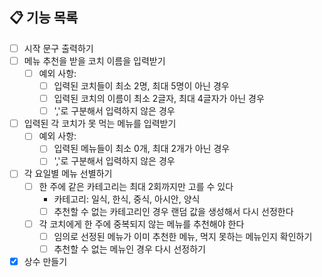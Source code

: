 ## 📋 기능 목록

- [ ] 시작 문구 출력하기 
- [ ] 메뉴 추천을 받을 코치 이름을 입력받기 
  - [ ] 예외 사항: 
    - [ ] 입력된 코치들이 최소 2명, 최대 5명이 아닌 경우 
    - [ ] 입력된 코치의 이름이 최소 2글자, 최대 4글자가 아닌 경우 
    - [ ] ','로 구분해서 입력하지 않은 경우 
- [ ] 입력된 각 코치가 못 먹는 메뉴를 입력받기 
  - [ ] 예외 사항: 
    - [ ] 입력된 메뉴들이 최소 0개, 최대 2개가 아닌 경우 
    - [ ] ','로 구분해서 입력하지 않은 경우 
- [ ] 각 요일별 메뉴 선별하기 
  - [ ] 한 주에 같은 카테고리는 최대 2회까지만 고를 수 있다 
    - 카테고리: 일식, 한식, 중식, 아시안, 양식 
    - [ ] 추천할 수 없는 카테고리인 경우 랜덤 값을 생성해서 다시 선정한다 
  - [ ] 각 코치에게 한 주에 중복되지 않는 메뉴를 추천해야 한다 
    - [ ] 임의로 선정된 메뉴가 이미 추천한 메뉴, 먹지 못하는 메뉴인지 확인하기 
    - [ ] 추천할 수 없는 메뉴인 경우 다시 선정하기 
- [x] 상수 만들기 